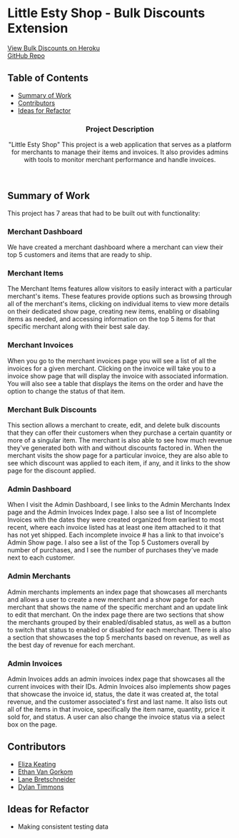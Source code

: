 # Little Esty Shop - Bulk Discounts Extension
[View Bulk Discounts on Heroku](https://vast-fjord-93772-a13308b69598.herokuapp.com/merchants/1/dashboard)</br>
[GitHub Repo](https://github.com/lanebret85/bulk_discounts)</br>

## Table of Contents
- [Summary of Work](#summary-of-work)
- [Contributors](#contributors)
- [Ideas for Refactor](#ideas-for-refactor)</br>


<h3 align="center">Project Description</h3>

<p align="center">
  "Little Esty Shop" This project is a web application that serves as a platform for merchants to manage their items and invoices. It also provides admins with tools to monitor merchant performance and handle invoices.
</p></br>

## Summary of Work
This project has 7 areas that had to be built out with functionality:
### Merchant Dashboard
We have created a merchant dashboard where a merchant can view their top 5 customers and items that are ready to ship.
### Merchant Items
The Merchant Items features allow visitors to easily interact with a particular merchant's items. These features provide options such as browsing through all of the merchant's items, clicking on individual items to view more details on their dedicated show page, creating new items, enabling or disabling items as needed, and accessing information on the top 5 items for that specific merchant along with their best sale day.
### Merchant Invoices 
When you go to the merchant invoices page you will see a list of all the invoices for a given merchant. Clicking on the invoice will take you to a invoice show page that will display the invoice with associated information. You will also see a table that displays the items on the order and have the option to change the status of that item.
### Merchant Bulk Discounts
This section allows a merchant to create, edit, and delete bulk discounts that they can offer their customers when they purchase a certain quantity or more of a singular item. The merchant is also able to see how much revenue they've generated both with and without discounts factored in. When the merchant visits the show page for a particular invoice, they are also able to see which discount was applied to each item, if any, and it links to the show page for the discount applied.
### Admin Dashboard
When I visit the Admin Dashboard, I see links to the Admin Merchants Index page and the Admin Invoices Index page. I also see a list of Incomplete Invoices with the dates they were created organized from earliest to most recent, where each invoice listed has at least one item attached to it that has not yet shipped. Each incomplete invoice # has a link to that invoice's Admin Show page. I also see a list of the Top 5 Customers overall by number of purchases, and I see the number of purchases they've made next to each customer.
### Admin Merchants 
Admin merchants implements an index page that showcases all merchants and allows a user to create a new merchant and a show page for each merchant that shows the name of the specific merchant and an update link to edit that merchant. On the index page there are two sections that show the merchants grouped by their enabled/disabled status, as well as a button to switch that status to enabled or disabled for each merchant. There is also a section that showcases the top 5 merchants based on revenue, as well as the best day of revenue for each merchant.
### Admin Invoices 
Admin Invoices adds an admin invoices index page that showcases all the current invoices with their IDs. Admin Invoices also implements show pages that showcase the invoice id, status, the date it was created at, the total revenue, and the customer associated's first and last name. It also lists out all of the items in that invoice, specifically the item name, quantity, price it sold for, and status. A user can also change the invoice status via a select box on the page.



## Contributors
- [Eliza Keating](https://github.com/elizakeating)
- [Ethan Van Gorkom](https://github.com/EVanGorkom)
- [Lane Bretschneider](https://github.com/lanebret85)
- [Dylan Timmons](https://github.com/DylanScotty)


## Ideas for Refactor
- Making consistent testing data

